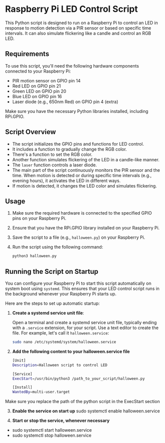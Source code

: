 # Raspberry Pi LED Control Script

This Python script is designed to run on a Raspberry Pi to control an LED in response to motion detection via a PIR sensor or based on specific time intervals. It can also simulate flickering like a candle and control an RGB LED.

## Requirements

To use this script, you'll need the following hardware components connected to your Raspberry Pi:

- PIR motion sensor on GPIO pin 14
- Red LED on GPIO pin 21
- Green LED on GPIO pin 20
- Blue LED on GPIO pin 16
- Laser diode (e.g., 650nm Red) on GPIO pin 4 (extra)

Make sure you have the necessary Python libraries installed, including RPi.GPIO.

## Script Overview

- The script initializes the GPIO pins and functions for LED control.
- It includes a function to gradually change the RGB color.
- There's a function to set the RGB color.
- Another function simulates flickering of the LED in a candle-like manner.
- The `laser` function controls a laser diode.
- The main part of the script continuously monitors the PIR sensor and the time. When motion is detected or during specific time intervals (e.g., evening hours), it activates the LED in different ways.
- If motion is detected, it changes the LED color and simulates flickering.

## Usage

1. Make sure the required hardware is connected to the specified GPIO pins on your Raspberry Pi.
2. Ensure that you have the RPi.GPIO library installed on your Raspberry Pi.
3. Save the script to a file (e.g., `halloween.py`) on your Raspberry Pi.
4. Run the script using the following command:

   ```bash
   python3 halloween.py

## Running the Script on Startup

You can configure your Raspberry Pi to start this script automatically on system boot using `systemd`. This ensures that your LED control script runs in the background whenever your Raspberry Pi starts up.

Here are the steps to set up automatic startup:

1. **Create a systemd service unit file**:

   Open a terminal and create a systemd service unit file, typically ending with a `.service` extension, for your script. Use a text editor to create the file. For example, let's call it `halloween.service`:

   ```bash
   sudo nano /etc/systemd/system/halloween.service

2. **Add the following content to your halloween.service file**
   ```bash
   [Unit]
   Description=Halloween script to control LED

   [Service]
   ExecStart=/usr/bin/python3 /path_to_your_script/halloween.py

   [Install]
   WantedBy=multi-user.target

Make sure you replace the path of the python script in the ExecStart section

3. **Enable the service on start up**
sudo systemctl enable halloween.service

4. **Start or stop the service, whenever necessary**
- sudo systemctl start halloween.service
- sudo systemctl stop halloween.service

